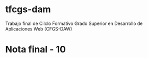 # tfcgs-dam
Trabajo final de Cilclo Formativo Grado Superior en Desarrollo de Aplicaciones Web (CFGS-DAW) 

# Nota final - 10
